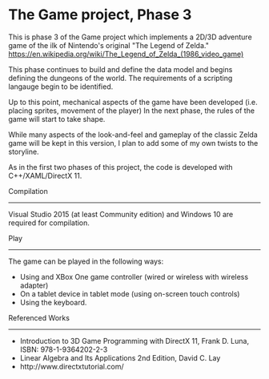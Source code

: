 # The Game project, Phase 3
This is phase 3 of the Game project which implements a 2D/3D adventure game of the ilk of Nintendo's original "The Legend of Zelda." https://en.wikipedia.org/wiki/The_Legend_of_Zelda_(1986_video_game)

This phase continues to build and define the data model and begins defining the dungeons of the world. The requirements of a scripting langauge begin to be identified. 
 
Up to this point, mechanical aspects of the game have been developed (i.e. placing sprites, movement of the player)  In the next phase, the rules of the game will start to take shape.

While many aspects of the look-and-feel and gameplay of the classic Zelda game will be kept in this version, I plan to add some of my own twists to the storyline.

As in the first two phases of this project, the code is developed with C++/XAML/DirectX 11.


Compilation
<hr>
Visual Studio 2015 (at least Community edition) and Windows 10 are required for compilation. 

Play
<hr>
The game can be played in the following ways:
<ul>
    <li>Using and XBox One game controller (wired or wireless with wireless adapter)</li>
    <li>On a tablet device in tablet mode (using on-screen touch controls)</li>
    <li>Using the keyboard.</li>
</ul>


Referenced Works
<hr>
<ul>
    <li>Introduction to 3D Game Programming with DirectX 11, Frank D. Luna, ISBN: 978-1-9364202-2-3</li>
    <li>Linear Algebra and Its Applications 2nd Edition, David C. Lay</li>
    <li>http://www.directxtutorial.com/</li>
</ul>

